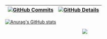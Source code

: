   
 | [![GitHub Commits](http://github-profile-summary-cards.vercel.app/api/cards/productive-time?username=brunoScholze&theme=dracula&utcOffset=-3)](https://github.com/vn7n24fzkq/github-profile-summary-cards) | [![GitHub Details](http://github-profile-summary-cards.vercel.app/api/cards/profile-details?username=brunoScholze&theme=dracula)](https://github.com/vn7n24fzkq/github-profile-summary-cards) |  
 | ----------- | ----------- |

[![Anurag's GitHub stats](https://github-readme-stats.vercel.app/api?username=brunoScholze)](https://github.com/anuraghazra/github-readme-stats)

 
  <div align="center" >
<a href="https://skillicons.dev"   >
  <img src="https://skillicons.dev/icons?i=git,vscode,angular,javascript,typescript,androidstudio,css,html,react,java,spring,next,azure,sass,nodejs,docker,figma,github,postman,npm,bootstrap,mongodb,postgres,discord,linkedin,instagram" />
</a>
  <br />

  </div>

 
  
 






 
  
  

  
